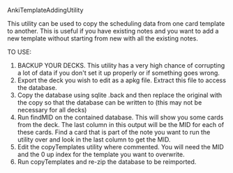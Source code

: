 AnkiTemplateAddingUtility

This utility can be used to copy the scheduling data from one card template to another.
This is useful if you have existing notes and you want to add a new template without starting from new with all the existing notes.

TO USE:
1. BACKUP YOUR DECKS. This utility has a very high chance of corrupting a lot of data if you don't set it up properly or if something goes wrong.
2. Export the deck you wish to edit as a apkg file. Extract this file to access the database.
3. Copy the database using sqlite .back and then replace the original with the copy so that the database can be written to (this may not be necessary for all decks)
4. Run findMID on the contained database. This will show you some cards from the deck. The last column in this output will be the MID for each of these cards. Find a card that is part of the note you want to run the utility over and look in the last column to get the MID.
5. Edit the copyTemplates utility where commented. You will need the MID and the 0 up index for the template you want to overwrite. 
6. Run copyTemplates and re-zip the database to be reimported.